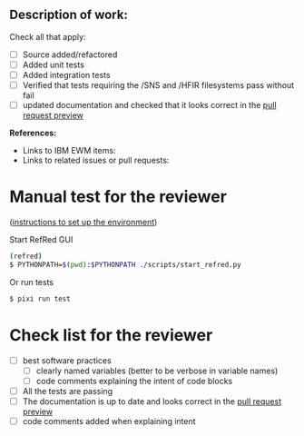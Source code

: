 ## Description of work:

Check all that apply:

- [ ] Source added/refactored
- [ ] Added unit tests
- [ ] Added integration tests
- [ ] Verified that tests requiring the /SNS and /HFIR filesystems pass without fail
- [ ] updated documentation and checked that it looks correct in the [pull request preview](https://docs.readthedocs.com/platform/stable/pull-requests.html)

**References:**

- Links to IBM EWM items:
- Links to related issues or pull requests:

# Manual test for the reviewer

([instructions to set up the environment](https://github.com/neutrons/RefRed/blob/next/docs/developer/testing.rst#running-manual-tests-in-a-pull-request))

Start RefRed GUI

```bash
(refred)
$ PYTHONPATH=$(pwd):$PYTHONPATH ./scripts/start_refred.py
```

Or run tests

```bash
$ pixi run test
```

# Check list for the reviewer

- [ ] best software practices
  - [ ] clearly named variables (better to be verbose in variable names)
  - [ ] code comments explaining the intent of code blocks
- [ ] All the tests are passing
- [ ] The documentation is up to date and looks correct in the [pull request preview](https://docs.readthedocs.com/platform/stable/pull-requests.html)
- [ ] code comments added when explaining intent
